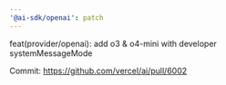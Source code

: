 ```yaml
---
'@ai-sdk/openai': patch
---
```


feat(provider/openai): add o3 & o4-mini with developer systemMessageMode

Commit: https://github.com/vercel/ai/pull/6002
